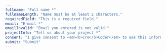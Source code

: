 ```yaml
---
fullname: "Full name *"
fullnameLength: "Name must be at least 2 characters."
requiredField: "This is a required field."
email: "E-mail *"
emailInvalid: "Email you entered is not valid."
projectInfo: "Tell us about your project *"
consent: "I give consent to <em><b>Cro</b>Coder</em> to use this information to contact me."
submit: "Submit"
---
```

